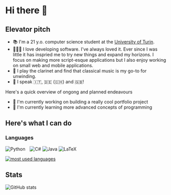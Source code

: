 # Hi there 👋


## Elevator pitch 

- 📚 I'm a 21 y.o. computer science student at the [University of Turin](unito.it).
- 👨🏻‍💻 I love developing software. I've always loved it. Ever since I was little it has inspried me to try new things and expand my horizons. I focus on making more script-esque applications but I also enjoy working on small web and mobile applications.
- 🎵 I play the clarinet and find that classical music is my go-to for unwinding.
- 💬 I speak 🇮🇹, 🇩🇪 (🇨🇭) and 🇬🇧!

Here's a quick overview of ongong and planned endeavours
- 🔭 I'm currently working on building a really cool portfolio project
- 🌱 I'm currently learning more advanced concepts of programming

## Here's what I can do 

### Languages

  <img alt="Python" style="margin-right: 10px;" src="https://img.shields.io/badge/python%20-%2314354C.svg?&style=for-the-badge&logo=python&logoColor=white"/>    ![C#](https://img.shields.io/badge/c%23-%23239120.svg?style=for-the-badge&logo=c-sharp&logoColor=white)    ![Java](https://img.shields.io/badge/java-%23ED8B00.svg?style=for-the-badge&logo=java&logoColor=white)    ![LaTeX](https://img.shields.io/badge/latex-%23008080.svg?style=for-the-badge&logo=latex&logoColor=white)
 
[![most used languages](https://github-readme-stats.vercel.app/api/top-langs/?username=rithari&count_private=true&langs_count=10&layout=compact&hide=jupyter%20notebook,matlab)](https://github.com/anuraghazra/github-readme-stats)


## Stats

![GitHub stats](https://github-readme-stats.vercel.app/api/?username=rithari&count_private=true&show_icons=true&title_color=fff&icon_color=79ff97&text_color=9f9f9f&bg_color=151515)

